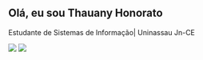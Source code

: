 ## Olá, eu sou Thauany Honorato 

Estudante de Sistemas de Informação| Uninassau Jn-CE

<img src="[https://cdn-icons-png.flaticon.com/512/174/174854.png](https://img.icons8.com/?size=100&id=20909&format=png&color=000000)">
<img src="https://img.icons8.com/fluent/512/css3.png">
<img src="">
